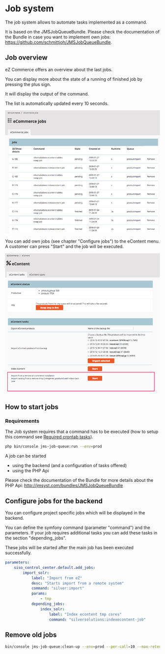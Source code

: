 # Job system

The job system allows to automate tasks implemented as a command.

It is based on the JMSJobQueueBundle. Please check the documentation of the Bundle in case you want to implement own jobs: https://github.com/schmittjoh/JMSJobQueueBundle.

## Job overview

eZ Commerce offers an overview about the last jobs. 

You can display more about the state of a running of finished job by pressing the plus sign. 

It will display the output of the command.

The list is automatically updated every 10 seconds. 

![](img/ecommerce_jobs.png)

You can add own jobs (see chapter "Configure jobs") to the eContent menu. A customer can press "Start" and the job will be executed. 

![](img/configure_jobs.png)

## How to start jobs

### Requirements

The Job system requires that a command has to be executed (how to setup this command see [Required crontab tasks](../enhanced_configuration/configuration/required_crontab_tasks.md)).

``` bash
php bin/console jms-job-queue:run --env=prod
```

A job can be started 

- using the backend (and a configuration of tasks offered)
- using the PHP Api

Please check the documentation of the Bundle for more details about the PHP Api: <http://jmsyst.com/bundles/JMSJobQueueBundle>

## Configure jobs for the backend

You can configure project specific jobs which will be displayed in the backend.

You can define the symfony command (parameter "command") and the parameters. If your job requires additional tasks you can add these tasks in the section "depending_jobs". 

These jobs will be started after the main job has been executed successfully.

``` yaml
parameters:
    siso_control_center.default.add_jobs:
        import_solr:
            label: "Import from eZ"
            desc: "Starts import from a remote system"
            command: "silver:import"
            params:
                - tmp
            depending_jobs:
                index_solr:
                    label: "Index econtent tmp cores"
                    command: "silversolutions:indexecontent-job"
```

## Remove old jobs 

``` bash
bin/console jms-job-queue:clean-up --env=prod --per-call=10 --max-retention="1 min"
```
